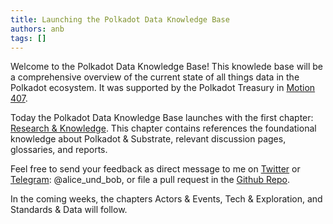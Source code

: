 ```yaml
---
title: Launching the Polkadot Data Knowledge Base
authors: anb
tags: []
---
```


Welcome to the Polkadot Data Knowledge Base! This knowlede base will be a comprehensive overview of the current state of all things data in the Polkadot ecosystem. It was supported by the Polkadot Treasury in [Motion 407](https://polkadot.polkassembly.io/motion/407).

Today the Polkadot Data Knowledge Base launches with the first chapter: [Research & Knowledge](/docs/knowledge). This chapter contains references the foundational knowledge about Polkadot & Substrate, relevant discussion pages, glossaries, and reports.

Feel free to send your feedback as direct message to me on [Twitter](https://twitter.com/alice_und_bob) or [Telegram](https://t.me/alice_und_bob): @alice_und_bob, or file a pull request in the [Github Repo](https://github.com/Polkalytics/Polkadot-Data-Knowledge-Base).

In the coming weeks, the chapters Actors & Events, Tech & Exploration, and Standards & Data will follow.

